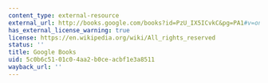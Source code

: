 ```yaml
---
content_type: external-resource
external_url: http://books.google.com/books?id=PzU_IX5ICvkC&pg=PA1#v=onepage
has_external_license_warning: true
license: https://en.wikipedia.org/wiki/All_rights_reserved
status: ''
title: Google Books
uid: 5c0b6c51-01c0-4aa2-b0ce-acbf1e3a8511
wayback_url: ''
---
```

